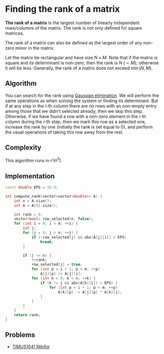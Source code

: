 # Finding the rank of a matrix

**The rank of a matrix** is the largest number of linearly independent rows/columns of the matrix. The rank is not only defined  for square matrices.

The rank of a matrix can also be defined as the largest order of any non-zero minor in the matrix.

Let the matrix be rectangular and have size $N \times M$.
Note that if the matrix is square and its determinant is non-zero, then the rank is $N$ ($=M$); otherwise it will be less. Generally, the rank of a matrix does not exceed $\min (N, M)$.

## Algorithm

You can search for the rank using [Gaussian elimination](/docs/#Algorithms/linear_algebra/linear-system-gauss/). We will perform the same operations as when solving the system or finding its determinant. But if at any step in the $i$-th column there are no rows with an non-empty entry among those that we didn't selected already, then we skip this step.
Otherwise, if we have found a row with a non-zero element in the $i$-th column during the $i$-th step, then we mark this row as a selected one, increase the rank by one (initially the rank is set equal to $0$), and perform the usual operations of taking this row away from the rest.

## Complexity

This algorithm runs in $\mathcal{O}(n^3)$.

## Implementation

```cpp matrix-rank
const double EPS = 1E-9;

int compute_rank(vector<vector<double>> A) {
    int n = A.size();
    int m = A[0].size();

    int rank = 0;
    vector<bool> row_selected(n, false);
    for (int i = 0; i < m; ++i) {
        int j;
        for (j = 0; j < n; ++j) {
            if (!row_selected[j] && abs(A[j][i]) > EPS)
                break;
        }

        if (j != n) {
            ++rank;
            row_selected[j] = true;
            for (int p = i + 1; p < m; ++p)
                A[j][p] /= A[j][i];
            for (int k = 0; k < n; ++k) {
                if (k != j && abs(A[k][i]) > EPS) {
                    for (int p = i + 1; p < m; ++p)
                        A[k][p] -= A[j][p] * A[k][i];
                }
            }
        }
    }
    return rank;
}
```

## Problems

* [TIMUS1041 Nikifor](http://acm.timus.ru/problem.aspx?space=1&num=1041)
